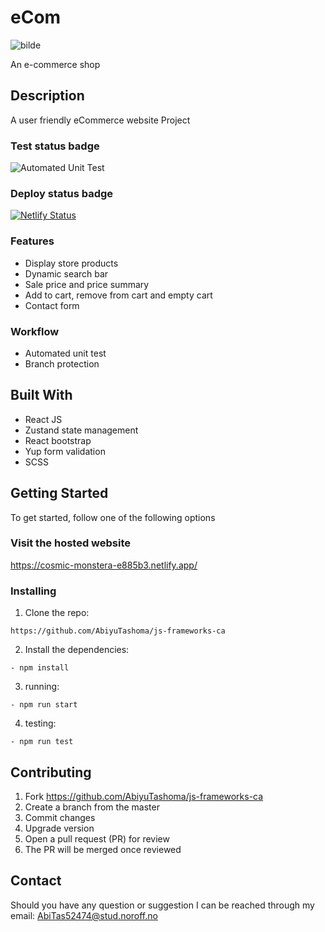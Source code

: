 # eCom

![bilde](https://github.com/user-attachments/assets/7a244a8e-06ec-42e6-8891-d6888a88fe33)

An e-commerce shop

## Description

A user friendly eCommerce website Project

### Test status badge

![Automated Unit Test](https://github.com/AbiyuTashoma/js-frameworks-ca/actions/workflows/test.yml/badge.svg)

### Deploy status badge

[![Netlify Status](https://api.netlify.com/api/v1/badges/164eaf81-94d1-45ba-bf54-dc50bac1508b/deploy-status)](https://app.netlify.com/sites/cosmic-monstera-e885b3/deploys)

### Features

- Display store products
- Dynamic search bar
- Sale price and price summary
- Add to cart, remove from cart and empty cart
- Contact form

### Workflow

- Automated unit test
- Branch protection

## Built With

- React JS
- Zustand state management
- React bootstrap
- Yup form validation
- SCSS

## Getting Started

To get started, follow one of the following options

### Visit the hosted website

https://cosmic-monstera-e885b3.netlify.app/

### Installing

1. Clone the repo:

```
https://github.com/AbiyuTashoma/js-frameworks-ca
```

2. Install the dependencies:

```
- npm install
```

3. running:

```
- npm run start
```

4. testing:

```
- npm run test
```

## Contributing

1. Fork https://github.com/AbiyuTashoma/js-frameworks-ca
2. Create a branch from the master
3. Commit changes
4. Upgrade version
5. Open a pull request (PR) for review
6. The PR will be merged once reviewed

## Contact

Should you have any question or suggestion I can be reached through my email: AbiTas52474@stud.noroff.no
